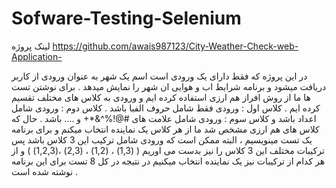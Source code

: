 # Sofware-Testing-Selenium
لینک پروژه 
https://github.com/awais987123/City-Weather-Check-web-Application-

در این پروژه که فقط دارای یک ورودی است اسم یک شهر به عنوان ورودی از کاربر دریافت میشود و برنامه شرایط اب و هوایی ان شهر را نمایش میدهد . برای نوشتن تست ها ما از روش افراز هم ارزی
استفاده کرده ایم و ورودی  به کلاس های مختلف تقسیم کرده ایم . کلاس اول : ورودی فقط شامل حروف الفبا باشد . کلاس دوم : ورودی شامل 
اعداد باشد و کلاس سوم : ورودی شامل علامت های #@!%^&*+ و .... باشد . حال که کلاس های هم ارزی مشخص شد ما از هر کلاس یک نماینده انتخاب میکنم و برای برنامه یک تست 
مینویسیم ، البته ممکن است که ورودی شامل ترکیب این 3 کلاس باشد پس ترکیبات مختلف این 3 کلاس را نیز بدست می اوریم ( (1,3) ، (1,2) ، (2,3) ،(1,2,3) ) و از هر کدام از ترکیبات نیز یک نماینده انتخاب میکنیم 
در نتیجه در کل 8 تست برای این برنامه نوشته شده است .

